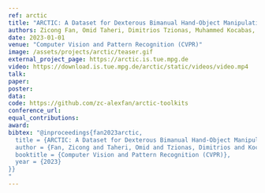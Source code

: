 ```yaml
---
ref: arctic
title: "ARCTIC: A Dataset for Dexterous Bimanual Hand-Object Manipulation"
authors: Zicong Fan, Omid Taheri, Dimitrios Tzionas, Muhammed Kocabas, Manuel Kaufmann, Michael Black, Otmar Hilliges
date: 2023-01-01
venue: "Computer Vision and Pattern Recognition (CVPR)"
image: /assets/projects/arctic/teaser.gif
external_project_page: https://arctic.is.tue.mpg.de
video: https://download.is.tue.mpg.de/arctic/static/videos/video.mp4
talk: 
paper: 
poster: 
data: 
code: https://github.com/zc-alexfan/arctic-toolkits
conference_url: 
equal_contributions: 
award: 
bibtex: "@inproceedings{fan2023arctic,
  title = {ARCTIC: A Dataset for Dexterous Bimanual Hand-Object Manipulation},
  author = {Fan, Zicong and Taheri, Omid and Tzionas, Dimitrios and Kocabas, Muhammed and Kaufmann, Manuel and Black, Michael J. and Hilliges, Otmar},
  booktitle = {Computer Vision and Pattern Recognition (CVPR)},
  year = {2023}
}}
"
---
```

